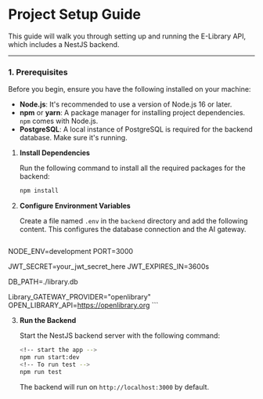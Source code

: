 # Project Setup Guide

This guide will walk you through setting up and running the E-Library API, which includes a NestJS backend.

---

### **1. Prerequisites**

Before you begin, ensure you have the following installed on your machine:

* **Node.js**: It's recommended to use a version of Node.js 16 or later.
* **npm** or **yarn**: A package manager for installing project dependencies. `npm` comes with Node.js.
* **PostgreSQL**: A local instance of PostgreSQL is required for the backend database. Make sure it's running.


1.  **Install Dependencies**

    Run the following command to install all the required packages for the backend:

    ```bash
    npm install
    ```

2.  **Configure Environment Variables**

    Create a file named `.env` in the `backend` directory and add the following content. This configures the database connection and the AI gateway.

    ```dotenv
  NODE_ENV=development
  PORT=3000
<!-- JWT SECRET -->
JWT_SECRET=your_jwt_secret_here
JWT_EXPIRES_IN=3600s
<!-- # DATABASE URL -->
DB_PATH=./library.db
<!-- # THIRD PARTY  -->
Library_GATEWAY_PROVIDER="openlibrary"
OPEN_LIBRARY_API=https://openlibrary.org
    ```

3.  **Run the Backend**

    Start the NestJS backend server with the following command:

    ```bash
    <!-- start the app -->
    npm run start:dev
    <!-- To run test -->
    npm run test
    ```

    The backend will run on `http://localhost:3000` by default.

